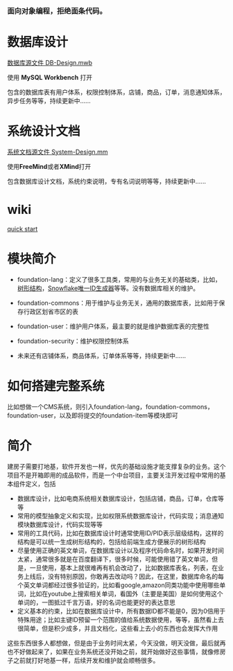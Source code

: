 

### 面向对象编程，拒绝面条代码。


# 数据库设计
[数据库源文件 DB-Design.mwb ](https://github.com/wuda0112/foundation/blob/master/DB-Design.mwb)

使用 **MySQL Workbench** 打开

包含的数据库表有用户体系，权限控制体系，店铺，商品，订单，消息通知体系，异步任务等等，持续更新中......

# 系统设计文档
[系统文档源文件 System-Design.mm](https://github.com/wuda0112/foundation/blob/master/System-Design.mm)

使用**FreeMind**或者**XMind**打开

包含数据库设计文档，系统约束说明，专有名词说明等等，持续更新中......

# wiki
[quick start](https://github.com/wuda0112/foundation/wiki)

# 模块简介
- foundation-lang：定义了很多工具类，常用的与业务无关的基础类，比如，[树形结构](https://github.com/wuda0112/foundation/tree/master/foundation-lang/src/main/java/com/wuda/foundation/lang/tree/)，[Snowflake唯一ID生成器](https://github.com/wuda0112/foundation/blob/master/foundation-lang/src/main/java/com/wuda/foundation/lang/keygen/KeyGeneratorSnowflake.java)等等。没有数据库相关的维护。

- foundation-commons：用于维护与业务无关，通用的数据库表，比如用于保存行政区划省市区的表
- foundation-user：维护用户体系，最主要的就是维护数据库表的完整性
- foundation-security：维护权限控制体系
- 未来还有店铺体系，商品体系，订单体系等等，持续更新中......

# 如何搭建完整系统
比如想做一个CMS系统，则引入foundation-lang，foundation-commons，foundation-user，以及即将提交的foundation-item等模块即可

# 简介
建房子需要打地基，软件开发也一样，优先的基础设施才能支撑复杂的业务。这个项目不是开箱即用的成品软件，而是一个中台项目，主要关注开发过程中常用的基本组件定义，包括
- 数据库设计，比如电商系统相关数据库设计，包括店铺，商品，订单，仓库等等
- 常用的模型抽象定义和实现，比如权限系统数据库设计，代码实现；消息通知模块数据库设计，代码实现等等
- 常用的工具代码，比如在数据库设计时通常使用ID/PID表示层级结构，这样的结构是可以统一生成树形结构的，包括给前端生成方便展示的树形结构
- 尽量使用正确的英文单词，在数据库设计以及程序代码命名时，如果开发时间太紧，通常很多就是在百度翻译下，很多时候，可能使用错了英文单词，但是，一旦使用，基本上就很难再有机会改动了，比如数据库表名，列表，在业务上线后，没有特别原因，你敢再去改动吗？因此，在这里，数据库命名的每个英文单词都经过很多验证的，比如看google,amazon同类功能中使用哪些单词，比如在youtube上搜索相关单词，看国外（主要是美国）是如何使用这个单词的，一图抵过千言万语，好的名词也能更好的表达意思
- 定义基本的约束，比如在数据库设计中，所有数据ID都不能是0，因为0倍用于特殊用途；比如主键ID预留一个范围的值给系统数据使用，等等，虽然看上去很简单，但是积少成多，并且文档化，这些看上去小的东西也会发挥大作用

这些东西很多人都想做，但是由于业务时间太紧，今天没做，明天没做，最后就再也不好做起来了，如果在业务系统还没开始之前，就开始做好这些事情，就像修房子之前就打好地基一样，后续开发和维护就会顺畅很多。
